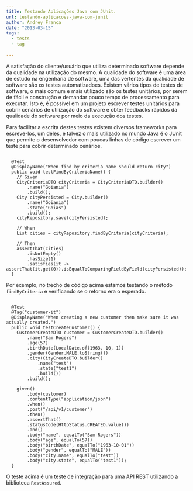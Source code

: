 ```yaml
---
title: Testando Aplicações Java com JUnit.
url: testando-aplicacoes-java-com-junit
author: Andrey Franca
date: "2013-03-15"
tags:
  - tests
  - tag
 
---
```


A satisfação do cliente/usuário que utiliza determinado software depende da qualidade na utilização do mesmo. A qualidade do software é uma área de estudo na engenharia de software, uma das vertentes da qualidade de software são os testes automatizadoes. Existem vários tipos de testes de software, o mais comum e mais utilizado são os testes unitários, por serem de fácil e construção e demandar pouco tempo de processamento para executar. Isto é, é possível em um projeto escrever testes unitários para cobrir cenários de utilização do software e obter feedbacks rápidos da qualidade do software por meio da execução dos testes.

Para facilitar a escrita destes testes existem diversos frameworks para escreve-los, um deles, e talvez o mais utilizado no mundo Java é o JUnit que permite o desenvolvedor com poucas linhas de código escrever um teste para cobrir determinado cenários.

<pre><code class="language-java">
  @Test
  @DisplayName("When find by criteria name should return city")
  public void testFindByCriteriaName() {
    // Given
    CityCriteriaDTO cityCriteria = CityCriteriaDTO.builder()
        .name("Goiania")
        .build();
    City cityPersisted = City.builder()
        .name("Goiania")
        .state("Goias")
        .build();
    cityRepository.save(cityPersisted);
    
    // When
    List<City> cities = cityRepository.findByCriteria(cityCriteria);
    
    // Then
    assertThat(cities)
        .isNotEmpty()
        .hasSize(1)
        .satisfies(it -> assertThat(it.get(0)).isEqualToComparingFieldByField(cityPersisted));
  }
</code></pre>

Por exemplo, no trecho de código acima estamos testando o método `findByCriteria` e verificando se o retorno era o esperado.

<pre><code class="language-java">
  @Test
  @Tag("customer-it")
  @DisplayName("When creating a new customer then make sure it was actually created.")
  public void testCreateCustomer() {
    CustomerCreateDTO customer = CustomerCreateDTO.builder()
        .name("Sam Rogers")
        .age(57)
        .birthDate(LocalDate.of(1963, 10, 1))
        .gender(Gender.MALE.toString())
        .city(CityCreateDTO.builder()
            .name("test")
            .state("test1")
            .build())
        .build();
    
    given()
        .body(customer)
        .contentType("application/json")
        .when()
        .post("/api/v1/customer")
        .then()
        .assertThat()
        .statusCode(HttpStatus.CREATED.value())
        .and()
        .body("name", equalTo("Sam Rogers"))
        .body("age", equalTo(57))
        .body("birthDate", equalTo("1963-10-01"))
        .body("gender", equalTo("MALE"))
        .body("city.name", equalTo("test"))
        .body("city.state", equalTo("test1"));
  }
</code></pre>

O teste acima é um teste de integração para uma API REST utilizando a biblioteca `RestAssured`.